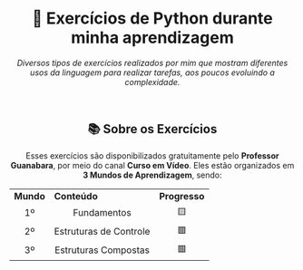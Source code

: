 <h1 align="center">
  📘 Exercícios de Python durante minha aprendizagem
</h1>
<p align="center">
  <em>Diversos tipos de exercícios realizados por mim que mostram diferentes usos da linguagem para realizar tarefas, aos poucos evoluindo a complexidade.</em>
</p>
<br>
<h2 align="center"> 
  📚 Sobre os Exercícios
</h2>
<p align="center">
  Esses exercícios são disponibilizados gratuitamente pelo <strong>Professor Guanabara</strong>, por meio do canal <strong>Curso em Vídeo</strong>.
  Eles estão organizados em <strong>3 Mundos de Aprendizagem</strong>, sendo:
</p> 
<table align="center">
  <tr>
    <td><strong>Mundo</strong></td>
    <td><strong>Conteúdo</strong></td>
    <td><strong>Progresso</strong></td>
  </tr>
  <tr align="center">
    <td>1º</td>
    <td>Fundamentos</td>
    <td>🟨</td>
  </tr>
  <tr align="center">
    <td>2º</td>
    <td>Estruturas de Controle</td>
    <td>🟥</td>
  </tr>
  <tr align="center">
    <td>3º</td>
    <td>Estruturas Compostas</td>
    <td>🟥</td>
  </tr>
</table>
